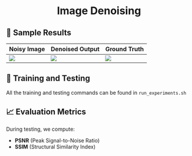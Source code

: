 # <p align="center"> Image Denoising</p>


## 📸 Sample Results

| Noisy Image | Denoised Output | Ground Truth |
|-------------|------------------|---------------|
| ![](outputs/test_outputs/0001_input.png) | ![](outputs/test_outputs/0001_output.png) | ![](outputs/test_outputs/0001_target.png) |

## 🎯 Training and Testing 
All the training and testing commands can be found in `run_experiments.sh`


## 📈 Evaluation Metrics

During testing, we compute:
- **PSNR** (Peak Signal-to-Noise Ratio)
- **SSIM** (Structural Similarity Index)
